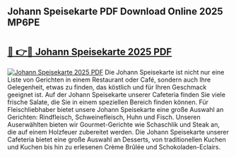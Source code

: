 ## Johann Speisekarte PDF Download Online 2025 MP6PE

# <h2><a href="http://gcdhwx.nevu.top/?p=Johann+Speisekarte">🔗 👉🔴 Johann Speisekarte 2025 PDF</a></h2>

[![Johann Speisekarte 2025 PDF](https://i.imgur.com/dBaPXMq.png)](http://gcdhwx.nevu.top/?p=Johann+Speisekarte)
Die Johann Speisekarte ist nicht nur eine Liste von Gerichten in einem Restaurant oder Café, sondern auch Ihre Gelegenheit, etwas zu finden, das köstlich und für Ihren Geschmack geeignet ist. Auf der Johann Speisekarte unserer Cafeteria finden Sie viele frische Salate, die Sie in einem speziellen Bereich finden können. Für Fleischliebhaber bietet unsere Johann Speisekarte eine große Auswahl an Gerichten: Rindfleisch, Schweinefleisch, Huhn und Fisch. Unseren Auserwählten bieten wir Gourmet-Gerichte wie Schaschlik und Steak an, die auf einem Holzfeuer zubereitet werden. Die Johann Speisekarte unserer Cafeteria bietet eine große Auswahl an Desserts, von traditionellen Kuchen und Kuchen bis hin zu erlesenen Crème Brûlée und Schokoladen-Eclairs.
